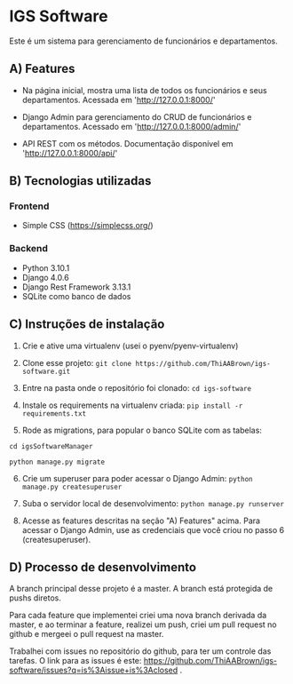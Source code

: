 # IGS Software

Este é um sistema para gerenciamento de funcionários e departamentos.


## A) Features

- Na página inicial, mostra uma lista de todos os funcionários e seus departamentos.
Acessada em 'http://127.0.0.1:8000/'

- Django Admin para gerenciamento do CRUD de funcionários e departamentos.
Acessado em 'http://127.0.0.1:8000/admin/'

- API REST com os métodos.
Documentação disponível em 'http://127.0.0.1:8000/api/'


## B) Tecnologias utilizadas

### Frontend

- Simple CSS (https://simplecss.org/)

### Backend

- Python 3.10.1
- Django 4.0.6
- Django Rest Framework 3.13.1
- SQLite como banco de dados

## C) Instruções de instalação

1) Crie e ative uma virtualenv (usei o pyenv/pyenv-virtualenv)

2) Clone esse projeto:
`git clone https://github.com/ThiAABrown/igs-software.git`

3) Entre na pasta onde o repositório foi clonado:
`cd igs-software`

4) Instale os requirements na virtualenv criada:
`pip install -r requirements.txt`

5) Rode as migrations, para popular o banco SQLite com as tabelas:

`cd igsSoftwareManager`

`python manage.py migrate`

6) Crie um superuser para poder acessar o Django Admin:
`python manage.py createsuperuser`

7) Suba o servidor local de desenvolvimento:
`python manage.py runserver`

8) Acesse as features descritas na seção "A) Features" acima. Para acessar o Django Admin, use as credenciais que você criou no passo 6 (createsuperuser).

## D) Processo de desenvolvimento

A branch principal desse projeto é a master. A branch está protegida de pushs diretos.

Para cada feature que implementei criei uma nova branch derivada da master, e ao terminar a feature, realizei um push, criei um pull request no github e mergeei o pull request na master.

Trabalhei com issues no repositório do github, para ter um controle das tarefas. O link para as issues é este: https://github.com/ThiAABrown/igs-software/issues?q=is%3Aissue+is%3Aclosed .

